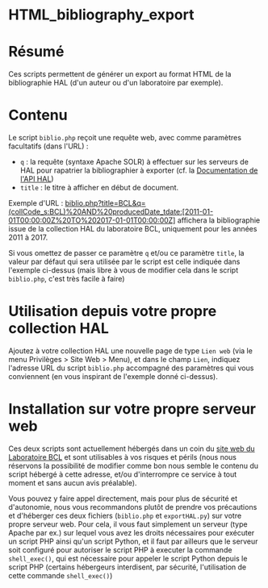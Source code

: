 # HTML_bibliography_export #

# Résumé #

Ces scripts permettent de générer un export au format HTML de la bibliographie HAL (d'un auteur ou d'un laboratoire par exemple).

# Contenu #

Le script `biblio.php` reçoit une requête web, avec comme paramètres facultatifs (dans l'URL) : 

- `q` : la requête (syntaxe Apache SOLR) à effectuer sur les serveurs de HAL pour rapatrier la bibliographier à exporter (cf. la [Documentation de l'API HAL](https://api.archives-ouvertes.fr/docs/search))
- `title` : le titre à afficher en début de document.

Exemple d'URL : [biblio.php?title=BCL&q=(collCode_s:BCL)%20AND%20producedDate_tdate:[2011-01-01T00:00:00Z%20TO%202017-01-01T00:00:00Z]](http://bcl.unice.fr/hal/biblio.php?title=BCL&q=(collCode_s:BCL)%20AND%20producedDate_tdate:[2011-01-01T00:00:00Z%20TO%202017-01-01T00:00:00Z]) affichera la bibliographie issue de la collection HAL du laboratoire BCL, uniquement pour les années 2011 à 2017.

Si vous omettez de passer ce paramètre `q` et/ou ce paramètre `title`, la valeur par défaut qui sera utilisée par le script est celle indiquée dans l'exemple ci-dessus (mais libre à vous de modifier cela dans le script `biblio.php`, c'est très facile à faire)

# Utilisation depuis votre propre collection HAL #

Ajoutez à votre collection HAL une nouvelle page de type `Lien web` (via le menu Privilèges > Site Web > Menu), et dans le champ `Lien`, indiquez l'adresse URL du script `biblio.php` accompagné des paramètres qui vous conviennent (en vous inspirant de l'exemple donné ci-dessus).

# Installation sur votre propre serveur web #

Ces deux scripts sont actuellement hébergés dans un coin du [site web du Laboratoire BCL](https://bcl.cnrs.fr) et sont utilisables à vos risques et périls (nous nous réservons la possibilité de modifier comme bon nous semble le contenu du script hébergé à cette adresse, et/ou d'interrompre ce service à tout moment et sans aucun avis préalable).

Vous pouvez y faire appel directement, mais pour plus de sécurité et d'autonomie, nous vous recommandons plutôt de prendre vos précautions et d'héberger ces deux fichiers (`biblio.php` et `exportHAL.py`) sur votre propre serveur web. Pour cela, il vous faut simplement un serveur (type Apache par ex.) sur lequel vous avez les droits nécessaires pour exécuter un script PHP ainsi qu'un script Python, et il faut par ailleurs que le serveur soit configuré pour autoriser le script PHP à executer la commande `shell_exec()`, qui est nécessaire pour appeler le script Python depuis le script PHP (certains hébergeurs interdisent, par sécurité, l'utilisation de cette commande `shell_exec()`)
